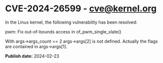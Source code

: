 # CVE-2024-26599 - cve@kernel.org

In the Linux kernel, the following vulnerability has been resolved:

pwm: Fix out-of-bounds access in of_pwm_single_xlate()

With args->args_count == 2 args->args[2] is not defined. Actually the
flags are contained in args->args[1].

**Publish date:** 2024-02-23
